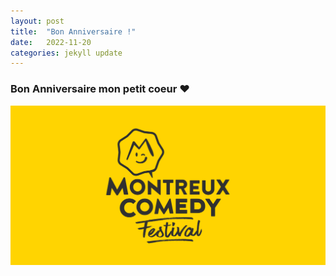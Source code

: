 ```yaml
---
layout: post
title:  "Bon Anniversaire !"
date:   2022-11-20 
categories: jekyll update
---
```


### Bon Anniversaire mon petit coeur &#10084;

<img src="/images/cadeau_anniversaire.png" alt="">
